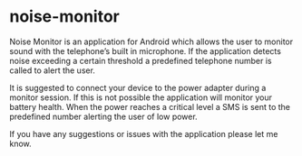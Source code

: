 noise-monitor
=============
Noise Monitor is an application for Android which allows the user to monitor sound with the telephone’s built in microphone. If the application detects noise exceeding a certain threshold a predefined telephone number is called to alert the user.

It is suggested to connect your device to the power adapter during a monitor session. If this is not possible the application will monitor your battery health. When the power reaches a critical level a SMS is sent to the predefined number alerting the user of low power.

If you have any suggestions or issues with the application please let me know.
